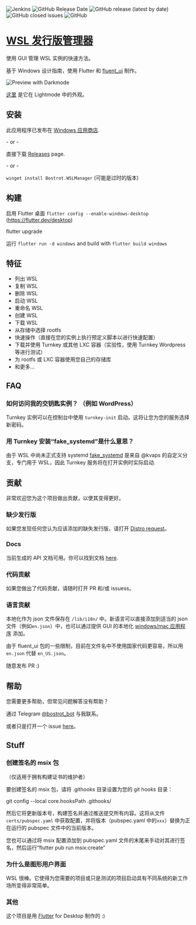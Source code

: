 
![Jenkins](https://img.shields.io/jenkins/build?jobUrl=https%3A%2F%2Fjenkins.aachen.dev%2Fjob%2Fwsl2-distro-manager&style=for-the-badge)
![GitHub Release Date](https://img.shields.io/github/release-date/bostrot/wsl2-distro-manager?style=for-the-badge)
![GitHub release (latest by date)](https://img.shields.io/github/v/release/bostrot/wsl2-distro-manager?style=for-the-badge)
![GitHub closed issues](https://img.shields.io/github/issues-closed-raw/bostrot/wsl2-distro-manager?style=for-the-badge)
![GitHub](https://img.shields.io/github/license/bostrot/wsl2-distro-manager?style=for-the-badge)


# [WSL 发行版管理器](https://github.com/bostrot/wsl2-distro-manager)
使用 GUI 管理 WSL 实例的快速方法。

基于 Windows 设计指南，使用 Flutter 和 [fluent_ui](https://github.com/bdlukaa/fluent_ui) 制作。

![Preview with Darkmode](https://user-images.githubusercontent.com/7342321/161707979-f4c3091f-3f24-475e-87d4-0157caafab2a.png)

[这里](https://user-images.githubusercontent.com/7342321/161708030-4f39a89e-7a2d-4460-b002-da7a619d6302.png) 是它在 Lightmode 中的外观。

## 安装

此应用程序已发布在 [Windows 应用商店](https://apps.microsoft.com/store/detail/wsl-manager/9NWS9K95NMJB?hl=en-us&gl=US).

\- or -

直接下载 [Releases](https://github.com/bostrot/wsl2-distro-manager/releases) page.

\- or -

`winget install Bostrot.WSLManager` (可能是过时的版本)

## 构建

启用 Flutter 桌面 `flutter config --enable-windows-desktop` (https://flutter.dev/desktop)

  flutter upgrade

运行 `flutter run -d windows` and build with `flutter build windows`

## 特征

* 列出 WSL
* 复制 WSL
* 删除 WSL
* 启动 WSL
* 重命名 WSL
* 创建 WSL
* 下载 WSL
* 从存储中选择 rootfs
* 快速操作（直接在您的实例上执行预定义脚本以进行快速配置）
* 下载并使用 Turnkey 或其他 LXC 容器（实验性，使用 Turnkey Wordpress 等进行测试）
* 为 rootfs 或 LXC 容器使用您自己的存储库
* 和更多...

## FAQ

### 如何访问我的交钥匙实例？ （例如 WordPress）

Turnkey 实例可以在控制台中使用 `turnkey-init` 启动。这将让您为您的服务选择新密码。
### 用 Turnkey 安装“fake_systemd”是什么意思？

由于 WSL 中尚未正式支持 systemd [fake_systemd](https://github.com/bostrot/fake-systemd) 是来自 @kvaps 的自定义分支，专门用于 WSL，因此 Turnkey 服务将在打开实例时实际启动.
## 贡献

非常欢迎您为这个项目做出贡献，以使其变得更好。

### 缺少发行版

如果您发现任何您认为应该添加的缺失发行版，请打开 [Distro request](https://github.com/bostrot/wsl2-distro-manager/issues/new?assignees=&labels=distro+request&template=distro-request.md&title=Add+a+new+distribution)。

### Docs

当前生成的 API 文档可用。你可以找到文档 [here](https://bostrot.github.io/wsl2-distro-manager/api/index.html).

### 代码贡献

如果您做出了代码贡献，请随时打开 PR 和/或 issuess。

### 语言贡献

本地化作为 json 文件保存在 `/lib/i18n/` 中。新语言可以直接添加到适当的 json 文件（例如`en.json`）中，也可以通过提供 GUI 的本地化 [windows/mac 应用程序](https://github.com/Flutterando/localization/releases) 添加。

由于 fluent_ui 包的一些限制，目前在文件名中不使用国家代码更容易，所以用 `en.json` 代替 `en_US.json`。

随意发布 PR :)

## 帮助

您需要更多帮助，但常见问题解答没有帮助？

通过 Telegram [@bostrot_bot](https://t.me/bostrot_bot) 与我联系。

或者只是打开一个 issue [here](https://github.com/bostrot/wsl2-distro-manager/issues)。

## Stuff

### 创建签名的 msix 包

（仅适用于拥有构建证书的维护者）

要创建签名的 msix 包，请将 .githooks 目录设置为您的 git hooks 目录：

  git config --local core.hooksPath .githooks/

然后它将更新版本号，构建签名并通过推送提交所有内容。这将从文件 `certs/pubspec.yaml` 中获取配置，并将版本（pubspec.yaml 中的`xxx`）替换为正在运行的 pubspec 文件中的当前版本。

您也可以通过将 msix 配置添加到 pubspec.yaml 文件的末尾来手动对其进行签名，然后运行“flutter pub run msix:create”
### 为什么是图形用户界面

WSL 很棒。它使得为您需要的项目或只是测试的项目启动具有不同系统的新工作场所变得非常简单。

### 其他

这个项目是用 [Flutter](https://flutter.dev/docs) for Desktop 制作的 :)
